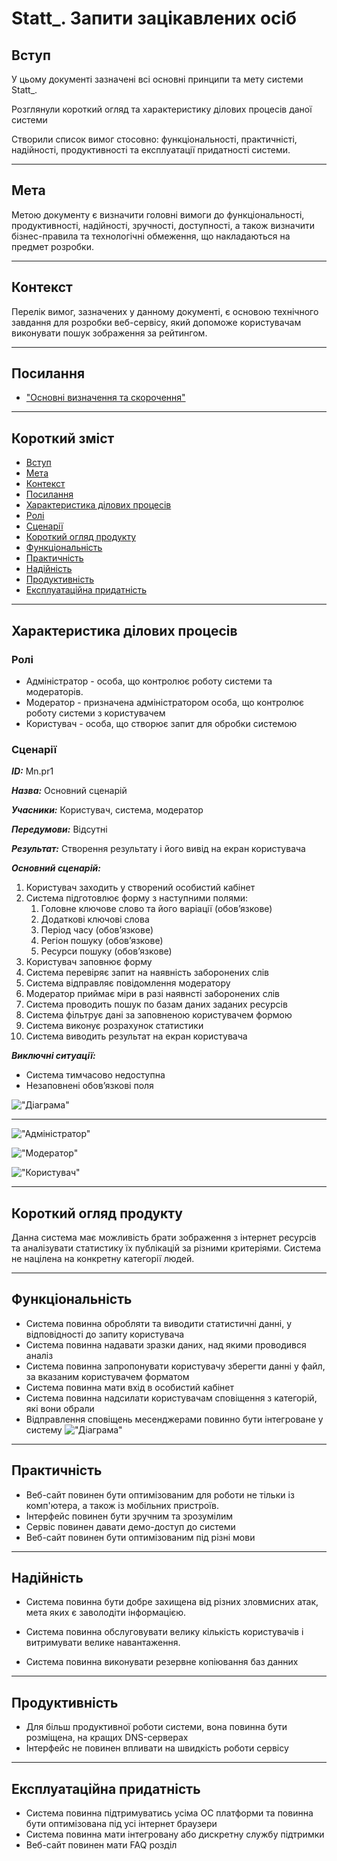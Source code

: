 # Statt_. Запити зацікавлених осіб

## Вступ

У цьому документі зазначені всі основні принципи та мету системи Statt_. 

Розглянули короткий огляд та характеристику ділових процесів даної системи

Створили список вимог стосовно: функціональності, практичністі, надійності, продуктивності та експлуатації придатності системи.

-------------

## Мета 

Метою документу є визначити головні вимоги до функціональності, продуктивності, надійності, зручності, доступності, а також визначити бізнес-правила та технологічні обмеження, що накладаються на предмет розробки.

-------------

## Контекст

Перелік вимог, зазначених у данному документі, є основою технічного завдання для розробки веб-сервісу, який допоможе користувачам виконувати пошук зображення за рейтингом.

-------------

## Посилання
 - ["Основні визначення та скорочення"](../requirements/state-of-the-art.md)
------------

## Короткий зміст

- [Вступ](#вступ)
- [Мета](#мета)
- [Контекст](#контекст)
- [Посилання](#посилання)
- [Характеристика ділових процесів](#характеристика-ділових-процесів)
- [Ролі](#ролі)
- [Сценарії](#сценарії)
- [Короткий огляд продукту](#короткий-огляд-продукту)
- [Функціональність](#функціональність)
- [Практичність](#практичність)
- [Надійність](#надійність)
- [Продуктивність](#продуктивність)
- [Експлуатаційна придатність](#експлуатаційна-придатність)

-----------

## Характеристика ділових процесів

### Ролі

- Адміністратор - особа, що контролює роботу системи та модераторів.
- Модератор - призначена адміністратором особа, що контролює роботу системи з користувачем
- Користувач - особа, що створює запит для обробки системою

### Сценарії

***ID:*** Mn.pr1

***Назва:*** Основний сценарій

***Учасники:*** Користувач, система, модератор

***Передумови:*** Відсутні

***Результат:*** Створення результату і його вивід на екран користувача

***Основний сценарій:*** 
1. Користувач заходить у створений особистий кабінет
2. Система підготовлює форму з наступними полями:
    1. Головне ключове слово та його варіації (обов’язкове)
    2. Додаткові ключові слова
    3. Період часу (обов’язкове)
    4. Регіон пошуку (обов’язкове)
    5. Ресурси пошуку (обов’язкове)
3. Користувач заповнює форму
4. Система перевіряє запит на наявність заборонених слів
5. Система відправляє повідомлення модератору
6. Модератор приймає міри в разі наявнсті заборонених слів
6. Система проводить пошук по базам даних заданих ресурсів
7. Система фільтрує дані за заповненою користувачем формою
8. Система виконує розрахунок статистики
9. Система виводить результат на екран користувача

***Виключні ситуації:***
- Система тимчасово недоступна
- Незаповнені обов’язкові поля

!["Діаграма"](http://www.plantuml.com/plantuml/png/XPJBRjDG48RtvocEn89DDsn0IZOLQru2r7AHoaKqtNdXn8Img1g9XIiXBaBY0KwIMdOT-_GL_daZPdwvJaE2kehFNFxvvg8SdewUVnoTlJrn2RuXIefAnZAH34i4cIMEVZV0LvbAZYilcRS0B1bSe4M5QwUFCI8MOBQPF6e4B3IdHI6JeKiUF7lpwlNewSdPSOBVNM211Y5H-LycZXMY6gEAhodTojpB9rPgK3cKNesX0xnXRRLx_OnOozmU0uUVM9Z6GpMKgErJyZv6_IlxChEXAQUQBsH6Gw7DTRxe52LuN2DQXkT0KiKCybbokJnmAbdG4cqkCu9b1uvZMT7SignyKThwrcL1cZL6jULq-A5fyHxqAwkbXIORPu_FPuyVXl_Rw02N2DJa07R6R8cx-q5Xy5P3VsiRJ4cLogIThOMxaRcfIiwIvuv12oh7hbWbKr9AZkMGXsMRlz68eAbK9XlD4Stc51o-itqbuGXKLJ8xh9UFNZn-SfJikackJxr74r2aYRQAnfhGXJeMBIM_Wuv8zFn-zBrNd89df1WTzFQIxU5LDL2zyRPCK9ZrDaz_zrHkH_L7FzPohdXfTuNpVnMubgtbHhbm-mx1gFkjMnINWGer-mqTFZigMN2ggItRC1tEc8hCgRhqxUxPXgPdv6PEVos5IgLMn-_5qmC-7Rt_u0wFtntf_zDV)

-------------

!["Адміністратор"](http://www.plantuml.com/plantuml/png/jPD1IiD068NtFSM_j8la046aLn5QLD1QQe8kctQX2q5n4PVY3M98SQX9UuNttyZtfn8BhJekkabcUEzzUVcPwLt5n-CukJZlH7X4YKepr9ffgbET8DSfbZg994X6mP4Su1KhE4snn4AmCCsszCvGq7tBTD7z0zM_l1vkmog-Iio_dMkKvoVbC1YVdPp63VS93czV8BSpWvnaFv-43JWqy8lfU4VTQCvYEufpNtKZ6Tp4Ws6_u_MRlzJVJbXvBzTcTTgfv_Y0-pdGblRqIvYCMdf1CLrxL_GMcg6qKH0nHurQ7oZOT4HdcdAPwLrxFku59PVFcnN-CMq9xL3jgqgF3zwGJm00)

!["Модератор"](http://www.plantuml.com/plantuml/png/lLH1Ji9G4Dt_KynEMS01kZ1SnKXL4cI19N5Ph0iNHX9282Okz0OViDe8_Rt2p1KyYM-gXAGDYPZ2eit_C_FUcvc-j7aTdFQ2_bN7UFpCZjyubf2jtBAJqADwhtrn6THFw9X7Ca4sGtRE2V89yGTRplH2dB8bf9N0ei0YaCgG49WToPW_0R2rBHeT_xmeORUA81dd8Wk92a9VuTEFb4GrOohfc1eDRUmLa042CQyKbUN42tOw0h1BUPGnoPtEmok9e9FpAmPTPZWdG48_OuVgeLvg7latWTzjcKe7FqZ7Pay2L5SVb4soNeOofmNcYZ_rb6UvSiplU4g5qFEetJthz5k-sRNJVqZinHmlnUBgfznLnFnbBR_C8qx06AkLrWQQvpjoCD5oWzMLEP981cfFkKTqeY1vW1jmd6uCNMxtiFfDlF0J_WO0)


!["Користувач"](http://www.plantuml.com/plantuml/png/lLDFJl907DtFANwxxtC11s1Xk8gHgYI51PR49HQDBeWcXcZYpXkKWGO2TBZ2-zt8UI5DgAdHfeOD6TBtlzFsTNGsY8QzqBJm3gSZhFHMOnt38j67bZG6tSkhg74g__6YhrXWvp49hCV5M0cMIB3Z7q66HFpPwQEdhmKEitywnPfo9z_gXy75x-N9XQKEKcJ8z5bWoSESdlGnDODAiyaq7_kWIB45qNiJpudXOB7H9vsAtZ4AjfxMak0c2leTOwfpfS41olR9OvEMVQMPofIyt1jcIBaXvXodi66XoT-yaxgJLkzPxkWmqn5_iK5w01UDsOEFbgogzrJLCK4ijVJ7ZKw8qlYWVo5ZZLjttC3T_daux0Jc66wbjRWEB1mM86fIR-GQ5_A7po0VgksjXxtm4m00)

-------------

## Короткий огляд продукту

Данна система має можливість брати зображення з інтернет ресурсів та аналізувати статистику їх публікацій за різними критеріями. Система не націлена на конкретну категорії людей.

------------

## Функціональність

- Система повинна обробляти та виводити статистичні данні, у відповідності до запиту користувача
- Система повинна надавати зразки даних, над якими проводився аналіз
- Система повинна запропонувати користувачу зберегти данні у файл, за вказаним користувачем форматом
- Система повинна мати вхід в особистий кабінет 
- Система повинна надсилати користувачам сповіщення з категорій, які вони обрали
- Відправлення сповіщень месенджерами повинно бути інтегроване у систему
!["Діаграма"](http://www.plantuml.com/plantuml/png/fP8zJiD058HxJl4weCWDKkGgI8GVAL24fQCWYn1qGGYvi90GDrZMjcICRQumxqRCsiLAi395EllDpFT6prvScQErkRvOxI57hxUeTQDMx-3Xz47cDxEPu1KzIbHKdThWcZ8_qTfgXawpGOsX0pphFPLIu8MJ3R4V8mCrFWKDN1YWuovxA7FYKei8UcV43qh5HLi20nS5BGsV_6JuZTF7u1HIdE0RrG0gyANRq8wrzlM59FilAm_PyHtTMANzVIrABMfY9i-JXiKgaPBw8kbqyxTpnAoM9oPHQ1Va-lpqp2JhBPQNn_pBVW00)
-----------

## Практичність

- Веб-сайт повинен бути оптимізованим для роботи не тільки із комп'ютера, а також із мобільних пристроїв.
- Інтерфейс повинен бути зручним та зрозумілим
- Сервіс повинен давати демо-доступ до системи
- Веб-сайт повинен бути оптимізованим під різні мови

-----------

## Надійність

- Система повинна бути добре захищена від різних зловмисних атак, мета яких є заволодіти інформацією.

- Система повинна обслуговувати велику кількість користувачів і витримувати велике навантаження.

- Система повинна виконувати резервне копіювання баз данних 

-----------

## Продуктивність

- Для більш продуктивної роботи системи, вона повинна бути розміщена, на кращих DNS-серверах 
- Інтерфейс не повинен впливати на швидкість роботи сервісу

----------

## Експлуатаційна придатність

- Система повинна підтримуватись усіма ОС платформи та повинна бути оптимізована під усі інтернет браузери
- Система повинна мати інтегровану або дискретну службу підтримки
- Веб-сайт повинен мати FAQ розділ
